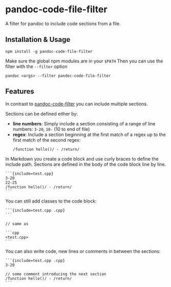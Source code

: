 # pandoc-code-file-filter

A filter for pandoc to include code sections from a file.

## Installation & Usage

```
npm install -g pandoc-code-file-filter
```

Make sure the global npm modules are in your `$PATH`
Then you can use the filter with the `--filter` option

```
pandoc <args> --filter pandoc-code-file-filter
```

## Features

In contrast to [pandoc-code-filter]() you can include multiple sections.

Sections can be defined either by:

* **line numbers**: Simply include a section consisting of a range of line numbers: `3-20`, `10-` (10 to end of file)
* **regex**: Include a section beginning at the first match of a regex up to the first match of the second regex:
    ```
    /function hello()/ - /return/
    ```

In Markdown you create a code block and use curly braces to define the include path.
Sections are defined in the body of the code block line by line.

````
```{include=test.cpp}
3-20
22-25
/function hello()/ - /return/
``` 
````

You can still add classes to the code block:

````
```{include=test.cpp .cpp}
``` 

// same as

```cpp
<test.cpp>
``` 
````

You can also write code, new lines or comments in between the sections:

````
```{include=test.cpp .cpp}
3-20

// some comment introducing the next section
/function hello()/ - /return/
``` 
````